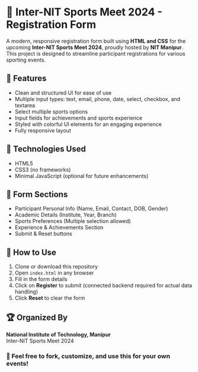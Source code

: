 # 🏅 Inter-NIT Sports Meet 2024 - Registration Form

A modern, responsive registration form built using **HTML and CSS** for the upcoming **Inter-NIT Sports Meet 2024**, proudly hosted by **NIT Manipur**. This project is designed to streamline participant registrations for various sporting events.

## 🎯 Features

- Clean and structured UI for ease of use
- Multiple input types: text, email, phone, date, select, checkbox, and textarea
- Select multiple sports options
- Input fields for achievements and sports experience
- Styled with colorful UI elements for an engaging experience
- Fully responsive layout

## 🧩 Technologies Used

- HTML5
- CSS3 (no frameworks)
- Minimal JavaScript (optional for future enhancements)

## 📝 Form Sections

- Participant Personal Info (Name, Email, Contact, DOB, Gender)
- Academic Details (Institute, Year, Branch)
- Sports Preferences (Multiple selection allowed)
- Experience & Achievements Section
- Submit & Reset buttons

## 🚀 How to Use

1. Clone or download this repository
2. Open `index.html` in any browser
3. Fill in the form details
4. Click on **Register** to submit (connected backend required for actual data handling)
5. Click **Reset** to clear the form

## 🏆 Organized By

**National Institute of Technology, Manipur**  
Inter-NIT Sports Meet 2024

### 💬 Feel free to fork, customize, and use this for your own events!
